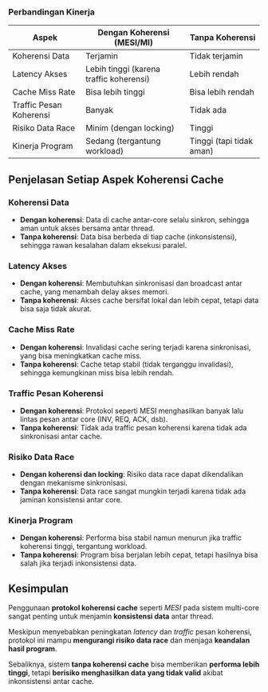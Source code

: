 ###  Perbandingan Kinerja

| Aspek                     | Dengan Koherensi (MESI/MI)                     | Tanpa Koherensi                     |
|--------------------------|-----------------------------------------------|-------------------------------------|
| Koherensi Data           | Terjamin                                      | Tidak terjamin                      |
| Latency Akses            | Lebih tinggi (karena traffic koherensi)       | Lebih rendah                        |
| Cache Miss Rate          | Bisa lebih tinggi                             | Bisa lebih rendah                   |
| Traffic Pesan Koherensi  | Banyak                                        | Tidak ada                           |
| Risiko Data Race         | Minim (dengan locking)                        | Tinggi                              |
| Kinerja Program          | Sedang (tergantung workload)                  | Tinggi (tapi tidak aman)            |



##  Penjelasan Setiap Aspek Koherensi Cache

###  Koherensi Data
- **Dengan koherensi**: Data di cache antar-core selalu sinkron, sehingga aman untuk akses bersama antar thread.
- **Tanpa koherensi**: Data bisa berbeda di tiap cache (inkonsistensi), sehingga rawan kesalahan dalam eksekusi paralel.

###  Latency Akses
- **Dengan koherensi**: Membutuhkan sinkronisasi dan broadcast antar cache, yang menambah delay akses memori.
- **Tanpa koherensi**: Akses cache bersifat lokal dan lebih cepat, tetapi data bisa saja tidak akurat.

###  Cache Miss Rate
- **Dengan koherensi**: Invalidasi cache sering terjadi karena sinkronisasi, yang bisa meningkatkan cache miss.
- **Tanpa koherensi**: Cache tetap stabil (tidak terganggu invalidasi), sehingga kemungkinan miss bisa lebih rendah.

###  Traffic Pesan Koherensi
- **Dengan koherensi**: Protokol seperti MESI menghasilkan banyak lalu lintas pesan antar core (INV, REQ, ACK, dsb).
- **Tanpa koherensi**: Tidak ada traffic pesan koherensi karena tidak ada sinkronisasi antar cache.

###  Risiko Data Race
- **Dengan koherensi dan locking**: Risiko data race dapat dikendalikan dengan mekanisme sinkronisasi.
- **Tanpa koherensi**: Data race sangat mungkin terjadi karena tidak ada jaminan konsistensi antar core.

###  Kinerja Program
- **Dengan koherensi**: Performa bisa stabil namun menurun jika traffic koherensi tinggi, tergantung workload.
- **Tanpa koherensi**: Program bisa berjalan lebih cepat, tetapi hasilnya bisa salah jika terjadi inkonsistensi data.

##  Kesimpulan

Penggunaan **protokol koherensi cache** seperti *MESI* pada sistem multi-core sangat penting untuk menjamin **konsistensi data** antar thread. 

Meskipun menyebabkan peningkatan *latency* dan *traffic* pesan koherensi, protokol ini mampu **mengurangi risiko data race** dan menjaga **keandalan hasil program**.

Sebaliknya, sistem **tanpa koherensi cache** bisa memberikan **performa lebih tinggi**, tetapi **berisiko menghasilkan data yang tidak valid** akibat inkonsistensi antar cache.

